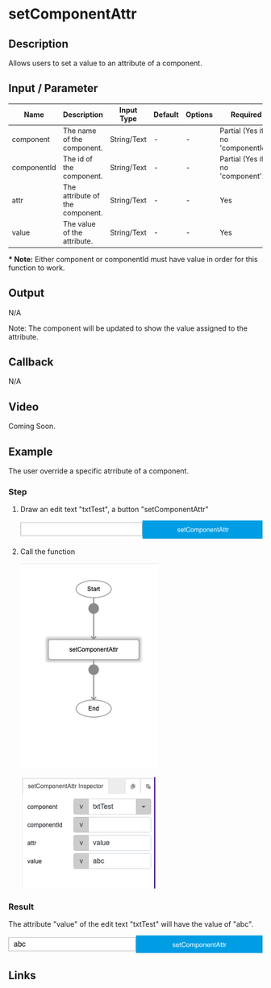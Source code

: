# setComponentAttr

## Description

Allows users to set a value to an attribute of a component.

## Input / Parameter

| Name | Description | Input Type | Default | Options | Required |
| ------ | ------ | ------ | ------ | ------ | ------ |
| component | The name of the component. | String/Text | - | - | Partial (Yes if no 'componentId'.) |
| componentId | The id of the component. | String/Text | - | - | Partial (Yes if no 'component'.) |
| attr | The attribute of the component. | String/Text | - | - | Yes |
| value | The value of the attribute. | String/Text | - | - | Yes |

__\* Note:__ Either component or componentId must have value in order for this function to work.

## Output

N/A 

Note: The component will be updated to show the value assigned to the attribute.

## Callback

N/A

## Video

Coming Soon.

<!-- Format: [![Video]({image-path})]({url-link}) -->

## Example


The user override a specific atrribute of a component.

### Step

1. Draw an edit text "txtTest", a button "setComponentAttr"

    ![](./setComponentAttr-step-1.png)
    
3. Call the function

    ![](./setComponentAttr-step-2.png)
    
    ![](./setComponentAttr-step-3.png)

### Result

The attribute "value" of the edit text "txtTest" will have the value of "abc".

![](./setComponentAttr-result-1.png)

## Links